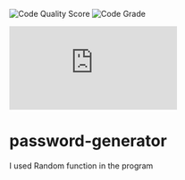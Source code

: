 ![Code Quality Score](https://api.codiga.io/project/34085/score/svg)
![Code Grade](https://api.codiga.io/project/34085/status/svg)

![password generator.txt](https://github.com/lavenal0/password-generator/files/9128007/password.generator.txt)
# password-generator

I used Random function in the program
